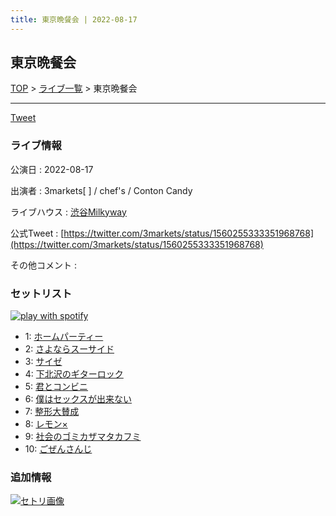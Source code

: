 ```yaml
---
title: 東京晩餐会 | 2022-08-17
---
```

## 東京晩餐会

[TOP](/setlist/) > [ライブ一覧](lives.html) > 東京晩餐会

___

<a href="https://twitter.com/share?ref_src=twsrc%5Etfw" data-text="3markets[ ]セットリスト > 東京晩餐会" class="twitter-share-button" data-via="3markets" data-hashtags="3markets" data-related="3markets" data-show-count="false">Tweet</a>

### ライブ情報

公演日
:    2022-08-17

出演者
:    3markets[ ] / chef's / Conton Candy

ライブハウス
:    [渋谷Milkyway](livehouse010.html)

公式Tweet
:    [https://twitter.com/3markets/status/1560255333351968768](https://twitter.com/3markets/status/1560255333351968768)

その他コメント
:    

### セットリスト


[![play with spotify](images/spotify-icon.png)](https://open.spotify.com/playlist/7e3egTcT4uX6R8S67DYejM)



*  1: [ホームパーティー](song011.html)
*  2: [さよならスーサイド](song013.html)
*  3: [サイゼ](song004.html)
*  4: [下北沢のギターロック](song015.html)
*  5: [君とコンビニ](song024.html)
*  6: [僕はセックスが出来ない](song006.html)
*  7: [整形大賛成](song005.html)
*  8: [レモン×](song003.html)
*  9: [社会のゴミカザマタカフミ](song002.html)
*  10: [ごぜんさんじ](song026.html)


### 追加情報

[![セトリ画像](images/031.jpg)](images/031.jpg)





<script async src="https://platform.twitter.com/widgets.js" charset="utf-8"></script>